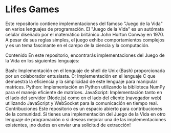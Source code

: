 # Lifes Games
Este repositorio contiene implementaciones del famoso "Juego de la Vida" en varios lenguajes de programación. El "Juego de la Vida" es un autómata celular diseñado por el matemático británico John Horton Conway en 1970. A pesar de sus reglas simples, el juego exhibe comportamientos complejos y es un tema fascinante en el campo de la ciencia y la computación.

Contenido
En este repositorio, encontrarás implementaciones del Juego de la Vida en los siguientes lenguajes:

Bash: Implementación en el lenguaje de shell de Unix (Bash) proporcionada por un colaborador entusiasta.
C: Implementación en el lenguaje C que demuestra la eficiencia y la simplicidad de este lenguaje para manipular matrices.
Python: Implementación en Python utilizando la biblioteca NumPy para el manejo eficiente de matrices.
JavaScript: Implementación tanto en el lado del servidor (Node.js) como en el lado del cliente (navegador web) utilizando JavaScript y WebSocket para la comunicación en tiempo real.
Contribuciones
Este repositorio es un espacio abierto para contribuciones de la comunidad. Si tienes una implementación del Juego de la Vida en otro lenguaje de programación o si deseas mejorar una de las implementaciones existentes, ¡no dudes en enviar una solicitud de extracción!
